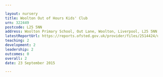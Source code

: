 ```yaml
---

layout: nursery
title: Woolton Out of Hours Kids' Club
urn: 322449
postcode: L25 5NN
address: Woolton Primary School, Out Lane, Woolton, Liverpool, L25 5NN
latestReportUrl: https://reports.ofsted.gov.uk/provider/files/2514424/urn/322449.pdf
teaching: 2
development: 2
leadership: 2
outcomes: 0
overall: 2
date: 23 September 2015

---
```

